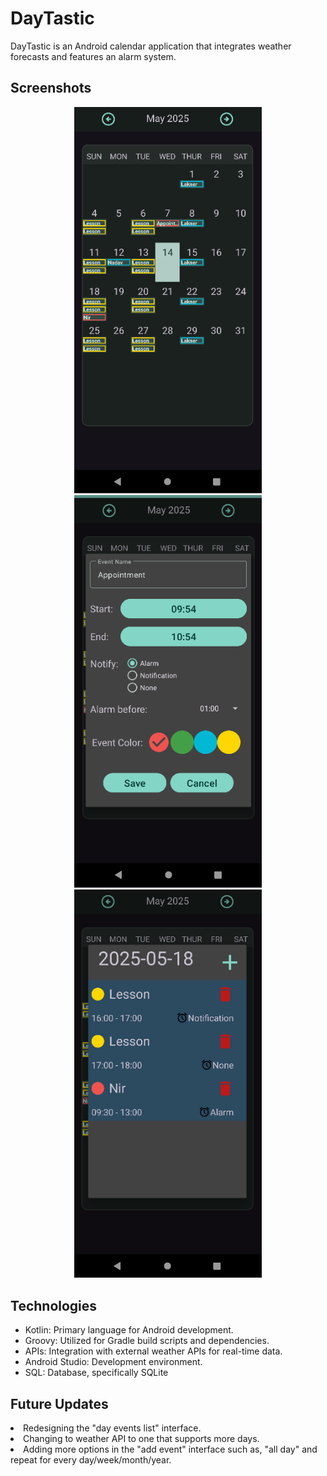 <h1> DayTastic </h1>
DayTastic is an Android calendar application that integrates weather forecasts and features an alarm system.

<h2>Screenshots</h2>

<p align="center">
  <img src="app/src/main/res/pics/calendar.png" alt="Calendar" width="300"/>
  <img src="app/src/main/res/pics/add_event.png" alt="Add Event" width="300"/>
  <img src="app/src/main/res/pics/calendar_day.png" alt="Calendar Day" width="300"/>
</p>

<h2>Technologies</h2>
<ul>
  <li>Kotlin: Primary language for Android development.</li>
  <li>Groovy: Utilized for Gradle build scripts and dependencies.</li>
  <li>APIs: Integration with external weather APIs for real-time data.</li>
  <li>Android Studio: Development environment.</li>
  <li>SQL: Database, specifically SQLite</li>
</ul>

<h2>Future Updates</h2>
<li>Redesigning the "day events list" interface.</li>
<li>Changing to weather API to one that supports more days. </li>
<li>Adding more options in the "add event" interface such as, "all day" and repeat for every day/week/month/year.</li>
